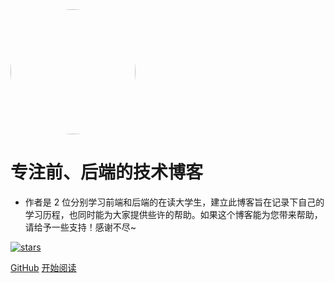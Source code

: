 <img width="200px" style="border-radius: 50%" bor src="https://img0.baidu.com/it/u=1424745387,3336353152&fm=26&fmt=auto&gp=0.jpg">

# 专注前、后端的技术博客

- 作者是 2 位分别学习前端和后端的在读大学生，建立此博客旨在记录下自己的学习历程，也同时能为大家提供些许的帮助。如果这个博客能为您带来帮助，请给予一些支持！感谢不尽~

[![stars](https://img.shields.io/badge/github/personal-blog-green)](https://github.com/1360151219/ZJX.git)

[GitHub](https://github.com/1360151219/ZJX.git)
[开始阅读](README.md)
